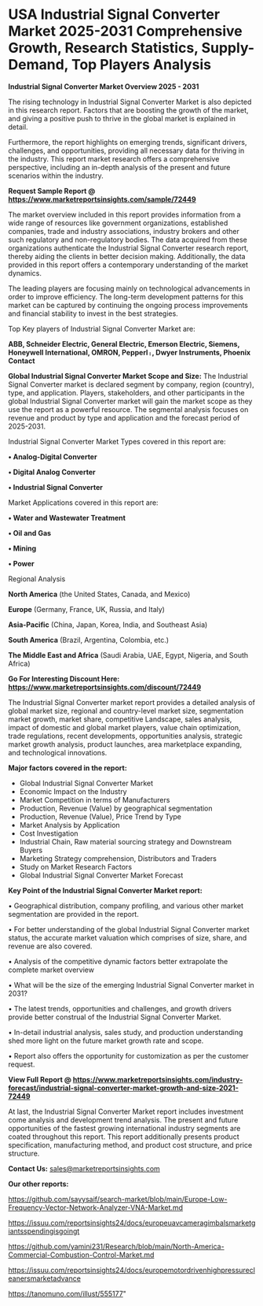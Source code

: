 # USA  Industrial Signal Converter Market 2025-2031 Comprehensive Growth, Research Statistics, Supply-Demand,  Top Players Analysis

<Strong> Industrial Signal Converter Market Overview 2025 - 2031</strong>

The rising technology in Industrial Signal Converter Market is also depicted in this research report. Factors that are boosting the growth of the market, and giving a positive push to thrive in the global market is explained in detail.

Furthermore, the report highlights on emerging trends, significant drivers, challenges, and opportunities, providing all necessary data for thriving in the industry. This report market research offers a comprehensive perspective, including an in-depth analysis of the present and future scenarios within the industry.

<strong>Request Sample Report @ <a href=https://www.marketreportsinsights.com/sample/72449>https://www.marketreportsinsights.com/sample/72449</a></strong>

The market overview included in this report provides information from a wide range of resources like government organizations, established companies, trade and industry associations, industry brokers and other such regulatory and non-regulatory bodies. The data acquired from these organizations authenticate the Industrial Signal Converter research report, thereby aiding the clients in better decision making. Additionally, the data provided in this report offers a contemporary understanding of the market dynamics.

The leading players are focusing mainly on technological advancements in order to improve efficiency. The long-term development patterns for this market can be captured by continuing the ongoing process improvements and financial stability to invest in the best strategies.

Top Key players of Industrial Signal Converter Market are:

<strong>ABB, Schneider Electric, General Electric, Emerson Electric, Siemens, Honeywell International, OMRON, Pepperlᛧ, Dwyer Instruments, Phoenix Contact</strong>

<strong><b>Global Industrial Signal Converter Market Scope and Size:</b></strong>
The Industrial Signal Converter market is declared segment by company, region (country), type, and application. Players, stakeholders, and other participants in the global Industrial Signal Converter market will gain the market scope as they use the report as a powerful resource. The segmental analysis focuses on revenue and product by type and application and the forecast period of 2025-2031.

Industrial Signal Converter Market Types covered in this report are:

<strong>• Analog-Digital Converter

• Digital Analog Converter

• Industrial Signal Converter</strong>

Market Applications covered in this report are:

<strong>• Water and Wastewater Treatment

• Oil and Gas

• Mining

• Power</strong> 

Regional Analysis

<strong>North America</strong> (the United States, Canada, and Mexico)

<strong>Europe</strong> (Germany, France, UK, Russia, and Italy)

<strong>Asia-Pacific</strong> (China, Japan, Korea, India, and Southeast Asia)

<strong>South America</strong> (Brazil, Argentina, Colombia, etc.)

<strong>The Middle East and Africa</strong> (Saudi Arabia, UAE, Egypt, Nigeria, and South Africa)

<strong>Go For Interesting Discount Here: <a href=https://www.marketreportsinsights.com/discount/72449>https://www.marketreportsinsights.com/discount/72449</a></strong>

The Industrial Signal Converter market report provides a detailed analysis of global market size, regional and country-level market size, segmentation market growth, market share, competitive Landscape, sales analysis, impact of domestic and global market players, value chain optimization, trade regulations, recent developments, opportunities analysis, strategic market growth analysis, product launches, area marketplace expanding, and technological innovations.

<strong><b>Major factors covered in the report:</b></strong>
<ul>
  <li>Global Industrial Signal Converter Market </li>
  <li>Economic Impact on the Industry</li>
  <li>Market Competition in terms of Manufacturers</li>
  <li>Production, Revenue (Value) by geographical segmentation</li>
  <li>Production, Revenue (Value), Price Trend by Type</li>
  <li>Market Analysis by Application</li>
  <li>Cost Investigation</li>
  <li>Industrial Chain, Raw material sourcing strategy and Downstream Buyers</li>
  <li>Marketing Strategy comprehension, Distributors and Traders</li>
  <li>Study on Market Research Factors</li>
  <li>Global Industrial Signal Converter Market Forecast</li>
</ul>

<strong><b>Key Point of the Industrial Signal Converter Market report:</b></strong>

• Geographical distribution, company profiling, and various other market segmentation are provided in the report.

• For better understanding of the global Industrial Signal Converter market status, the accurate market valuation which comprises of size, share, and revenue are also covered.

• Analysis of the competitive dynamic factors better extrapolate the complete market overview

• What will be the size of the emerging Industrial Signal Converter market in 2031?

• The latest trends, opportunities and challenges, and growth drivers provide better construal of the Industrial Signal Converter Market.

• In-detail industrial analysis, sales study, and production understanding shed more light on the future market growth rate and scope.

• Report also offers the opportunity for customization as per the customer request.

<strong><b>View Full Report @ <a href=https://www.marketreportsinsights.com/industry-forecast/industrial-signal-converter-market-growth-and-size-2021-72449>https://www.marketreportsinsights.com/industry-forecast/industrial-signal-converter-market-growth-and-size-2021-72449</a></b></strong>


At last, the Industrial Signal Converter Market report includes investment come analysis and development trend analysis. The present and future opportunities of the fastest growing international industry segments are coated throughout this report. This report additionally presents product specification, manufacturing method, and product cost structure, and price structure.

<strong>Contact Us:</strong>
sales@marketreportsinsights.com

<strong>Our other reports:</strong>

<a href=https://github.com/sayysaif/search-market/blob/main/Europe-Low-Frequency-Vector-Network-Analyzer-VNA-Market.md>https://github.com/sayysaif/search-market/blob/main/Europe-Low-Frequency-Vector-Network-Analyzer-VNA-Market.md</a>

<a href=https://issuu.com/reportsinsights24/docs/europeuavcameragimbalsmarketgiantsspendingisgoingt>https://issuu.com/reportsinsights24/docs/europeuavcameragimbalsmarketgiantsspendingisgoingt</a>

<a href=https://github.com/yamini231/Research/blob/main/North-America-Commercial-Combustion-Control-Market.md>https://github.com/yamini231/Research/blob/main/North-America-Commercial-Combustion-Control-Market.md</a>

<a href=https://issuu.com/reportsinsights24/docs/europemotordrivenhighpressurecleanersmarketadvance>https://issuu.com/reportsinsights24/docs/europemotordrivenhighpressurecleanersmarketadvance</a>

<a href=https://tanomuno.com/illust/555177>https://tanomuno.com/illust/555177</a>"
